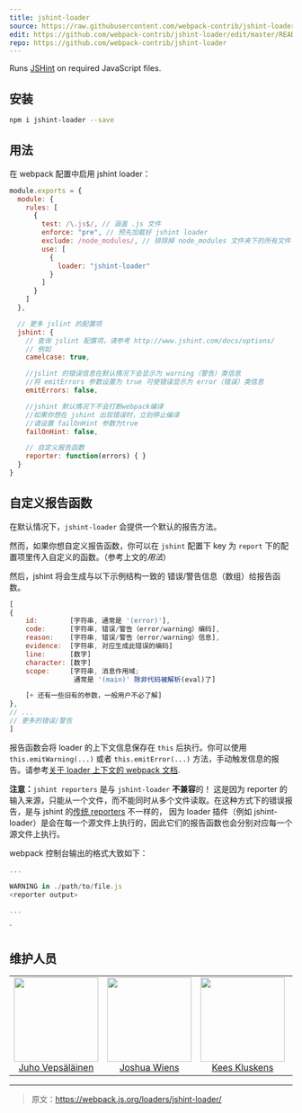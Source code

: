 ```yaml
---
title: jshint-loader
source: https://raw.githubusercontent.com/webpack-contrib/jshint-loader/master/README.md
edit: https://github.com/webpack-contrib/jshint-loader/edit/master/README.md
repo: https://github.com/webpack-contrib/jshint-loader
---
```


  <p>Runs <a href="http://jshint.com/">JSHint</a> on required JavaScript files.<p>
</div>

## 安装

```bash
npm i jshint-loader --save
```

## 用法

在 webpack 配置中启用 jshint loader：

``` javascript
module.exports = {
  module: {
    rules: [
      {
        test: /\.js$/, // 涵盖 .js 文件
        enforce: "pre", // 预先加载好 jshint loader
        exclude: /node_modules/, // 排除掉 node_modules 文件夹下的所有文件
        use: [
          {
            loader: "jshint-loader"
          }
        ]
      }
    ]
  },

  // 更多 jslint 的配置项
  jshint: {
    // 查询 jslint 配置项，请参考 http://www.jshint.com/docs/options/
    // 例如
    camelcase: true,

    //jslint 的错误信息在默认情况下会显示为 warning（警告）类信息
    //将 emitErrors 参数设置为 true 可使错误显示为 error（错误）类信息
    emitErrors: false,

    //jshint 默认情况下不会打断webpack编译
    //如果你想在 jshint 出现错误时，立刻停止编译
    //请设置 failOnHint 参数为true
    failOnHint: false,

    // 自定义报告函数
    reporter: function(errors) { }
  }
}
```

## 自定义报告函数

在默认情况下，`jshint-loader` 会提供一个默认的报告方法。

然而，如果你想自定义报告函数，你可以在 `jshint` 配置下 key 为 `report` 下的配置项里传入自定义的函数。（参考上文的*用法*）

然后，jshint 将会生成与以下示例结构一致的
错误/警告信息（数组）给报告函数。
```js
[
{
    id:        [字符串, 通常是 '(error)'],
    code:      [字符串, 错误/警告（error/warning）编码],
    reason:    [字符串, 错误/警告（error/warning）信息],
    evidence:  [字符串, 对应生成此错误的编码]
    line:      [数字]
    character: [数字]
    scope:     [字符串, 消息作用域;
                通常是 '(main)' 除非代码被解析(eval)了]

    [+ 还有一些旧有的参数，一般用户不必了解]
},
// ...
// 更多的错误/警告
]
```

报告函数会将 loader 的上下文信息保存在 `this` 后执行。你可以使用 `this.emitWarning(...)` 或者 `this.emitError(...)` 方法，手动触发信息的报告。请参考[关于 loader 上下文的 webpack 文档](https://webpack.js.org/api/loaders/#the-loader-context).

**注意：**`jshint reporters` 是与 `jshint-loader` **不兼容**的！
这是因为 reporter 的输入来源，只能从一个文件，而不能同时从多个文件读取。在这种方式下的错误报告，是与 jshint 的[传统 reporters](http://www.jshint.com/docs/reporters/)  不一样的，
因为 loader 插件（例如 jshint-loader）是会在每一个源文件上执行的，因此它们的报告函数也会分别对应每一个源文件上执行。

webpack 控制台输出的格式大致如下：
```js
...

WARNING in ./path/to/file.js
<reporter output>

...
```
`

## 维护人员

<table>
  <tbody>
    <tr>
      <td align="center">
        <img width="150" height="150"
        src="https://avatars3.githubusercontent.com/u/166921?v=3&s=150">
        </br>
        <a href="https://github.com/bebraw">Juho Vepsäläinen</a>
      </td>
      <td align="center">
        <img width="150" height="150"
        src="https://avatars2.githubusercontent.com/u/8420490?v=3&s=150">
        </br>
        <a href="https://github.com/d3viant0ne">Joshua Wiens</a>
      </td>
      <td align="center">
        <img width="150" height="150"
        src="https://avatars3.githubusercontent.com/u/533616?v=3&s=150">
        </br>
        <a href="https://github.com/SpaceK33z">Kees Kluskens</a>
      </td>
      <td align="center">
        <img width="150" height="150"
        src="https://avatars3.githubusercontent.com/u/3408176?v=3&s=150">
        </br>
        <a href="https://github.com/TheLarkInn">Sean Larkin</a>
      </td>
    </tr>
  <tbody>
</table>


[npm]: https://img.shields.io/npm/v/jshint-loader.svg
[npm-url]: https://npmjs.com/package/jshint-loader

[deps]: https://david-dm.org/webpack-contrib/jshint-loader.svg
[deps-url]: https://david-dm.org/webpack-contrib/jshint-loader

[chat]: https://img.shields.io/badge/gitter-webpack%2Fwebpack-brightgreen.svg
[chat-url]: https://gitter.im/webpack/webpack

[test]: http://img.shields.io/travis/webpack-contrib/jshint-loader.svg
[test-url]: https://travis-ci.org/webpack-contrib/jshint-loader

***

> 原文：https://webpack.js.org/loaders/jshint-loader/
